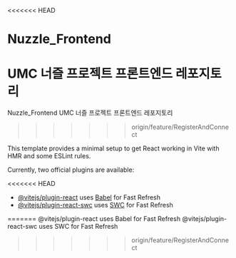 <<<<<<< HEAD
# Nuzzle_Frontend
UMC 너즐 프로젝트 프론트엔드 레포지토리 
=======
Nuzzle_Frontend
UMC 너즐 프로젝트 프론트엔드 레포지토리
>>>>>>> origin/feature/RegisterAndConnect

This template provides a minimal setup to get React working in Vite with HMR and some ESLint rules.

Currently, two official plugins are available:

<<<<<<< HEAD
- [@vitejs/plugin-react](https://github.com/vitejs/vite-plugin-react/blob/main/packages/plugin-react/README.md) uses [Babel](https://babeljs.io/) for Fast Refresh
- [@vitejs/plugin-react-swc](https://github.com/vitejs/vite-plugin-react-swc) uses [SWC](https://swc.rs/) for Fast Refresh

=======
@vitejs/plugin-react uses Babel for Fast Refresh
@vitejs/plugin-react-swc uses SWC for Fast Refresh
>>>>>>> origin/feature/RegisterAndConnect
